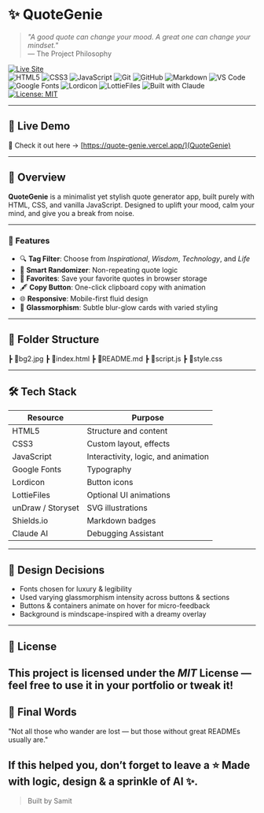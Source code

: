 # ✨ QuoteGenie

> *"A good quote can change your mood. A great one can change your mindset."*  
> — The Project Philosophy

[![Live Site](https://img.shields.io/website?down_message=offline&label=Live%20Demo&up_message=online&url=https%3A%2F%2Fyour-live-link.com)](https://quote-genie.vercel.app/)  
![HTML5](https://img.shields.io/badge/HTML-E34F26?style=for-the-badge&logo=html5&logoColor=white)
![CSS3](https://img.shields.io/badge/CSS-1572B6?style=for-the-badge&logo=css3&logoColor=white)
![JavaScript](https://img.shields.io/badge/JavaScript-F7DF1E?style=for-the-badge&logo=javascript&logoColor=black)
![Git](https://img.shields.io/badge/Git-F05032?style=for-the-badge&logo=git&logoColor=white)
![GitHub](https://img.shields.io/badge/GitHub-181717?style=for-the-badge&logo=github&logoColor=white)
![Markdown](https://img.shields.io/badge/Markdown-000000?style=for-the-badge&logo=markdown&logoColor=white)
![VS Code](https://img.shields.io/badge/VS%20Code-007ACC?style=for-the-badge&logo=visual-studio-code&logoColor=white)
![Google Fonts](https://img.shields.io/badge/Google%20Fonts-4285F4?style=for-the-badge&logo=google&logoColor=white)
![Lordicon](https://img.shields.io/badge/Lordicon-Lottie%20Icons-orange?style=for-the-badge)
![LottieFiles](https://img.shields.io/badge/LottieFiles-Animations-blue?style=for-the-badge)
![Built with Claude](https://img.shields.io/badge/Built%20with-Claude%20AI-6C47FF?style=for-the-badge&logo=Anthropic&logoColor=white)
[![License: MIT](https://img.shields.io/badge/License-MIT-blue.svg?style=for-the-badge)](LICENSE)

---

## 🚀 Live Demo

🎯 Check it out here → [https://quote-genie.vercel.app/](QuoteGenie)

---

## 📌 Overview

**QuoteGenie** is a minimalist yet stylish quote generator app, built purely with HTML, CSS, and vanilla JavaScript. Designed to uplift your mood, calm your mind, and give you a break from noise.

---

### 🌟 Features

- 🔍 **Tag Filter**: Choose from *Inspirational*, *Wisdom*, *Technology*, and *Life*
- 🎲 **Smart Randomizer**: Non-repeating quote logic
- 💾 **Favorites**: Save your favorite quotes in browser storage
- 🖋️ **Copy Button**: One-click clipboard copy with animation
- 🌐 **Responsive**: Mobile-first fluid design
- 🎨 **Glassmorphism**: Subtle blur-glow cards with varied styling

---

## 📂 Folder Structure

┣ 📜bg2.jpg
┣ 📜index.html
┣ 📜README.md
┣ 📜script.js
┣ 📜style.css

---

## 🛠 Tech Stack

| Resource            | Purpose                        |
|---------------------|--------------------------------|
| HTML5               | Structure and content          |
| CSS3                | Custom layout, effects         |
| JavaScript          | Interactivity, logic, and animation|
| Google Fonts        | Typography                     |
| Lordicon            | Button icons                   | 
| LottieFiles         | Optional UI animations         |
| unDraw / Storyset   | SVG illustrations              |
| Shields.io          | Markdown badges                |
| Claude AI           | Debugging Assistant            |
---
 ## 🎨 Design Decisions
 -  Fonts chosen for luxury & legibility
 -  Used varying glassmorphism intensity across buttons & sections
 -  Buttons & containers animate on hover for micro-feedback
 -  Background is mindscape-inspired with a dreamy overlay
 ---
 ## 📄 License
 This project is licensed under the *MIT* License — feel free to use it in your portfolio or tweak it!
 ---
 ## 💭 Final Words
"Not all those who wander are lost — but those without great READMEs usually are."

If this helped you, don’t forget to leave a ⭐
Made with logic, design & a sprinkle of AI ✨.
---
> Built by Samit
